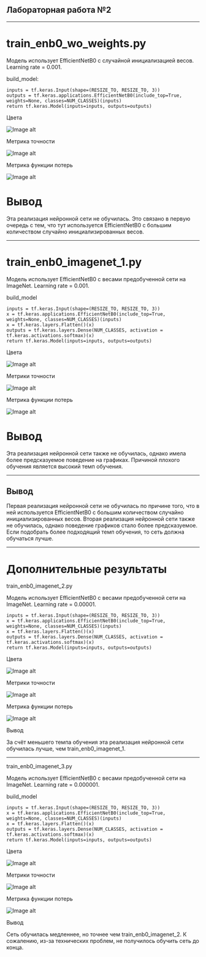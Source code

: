 ## Лабораторная работа №2

---

# train_enb0_wo_weights.py

Модель использует EfficientNetB0 с случайной инициализацией весов. Learning rate = 0.001.

build_model:

    inputs = tf.keras.Input(shape=(RESIZE_TO, RESIZE_TO, 3))
    outputs = tf.keras.applications.EfficientNetB0(include_top=True, weights=None, classes=NUM_CLASSES)(inputs)
    return tf.keras.Model(inputs=inputs, outputs=outputs)

Цвета

![Image alt](https://github.com/TorbenkoEgor/SMOMI_2021_Lab_2/blob/main/graphs/train1_color.png)

Метрика точности
 
![Image alt](https://github.com/TorbenkoEgor/SMOMI_2021_Lab_2/blob/main/graphs/train1_acc.png)

Метрика функции потерь

![Image alt](https://github.com/TorbenkoEgor/SMOMI_2021_Lab_2/blob/main/graphs/train1_loss.png)

# Вывод


Эта реализация нейронной сети не обучилась. Это связано в первую очередь с тем, что тут используется EfficientNetB0 с большим количеством случайно инициализированных весов.

---

# train_enb0_imagenet_1.py

Модель использует EfficientNetB0 с весами предобученной сети на ImageNet. Learning rate = 0.001.

build_model

    inputs = tf.keras.Input(shape=(RESIZE_TO, RESIZE_TO, 3))
    x = tf.keras.applications.EfficientNetB0(include_top=True, weights=None, classes=NUM_CLASSES)(inputs)
    x = tf.keras.layers.Flatten()(x)
    outputs = tf.keras.layers.Dense(NUM_CLASSES, activation = tf.keras.activations.softmax)(x)
    return tf.keras.Model(inputs=inputs, outputs=outputs)


Цвета

![Image alt](https://github.com/TorbenkoEgor/SMOMI_2021_Lab_2/blob/main/graphs/train2_color.png)

Метрики точности

![Image alt](https://github.com/TorbenkoEgor/SMOMI_2021_Lab_2/blob/main/graphs/train2_acc.png)

Метрика функции потерь

![Image alt](https://github.com/TorbenkoEgor/SMOMI_2021_Lab_2/blob/main/graphs/train2_loss.png)

# Вывод 

Эта реализация нейронной сети также не обучилась, однако имела более предсказуемое поведение на графиках. Причиной плохого обучения является высокий темп обучения.

---

## Вывод


Первая реализация нейронной сети не обучилась по причине того, что в ней используется EfficientNetB0 с большим количеством случайно инициализированных весов. Вторая реализация нейронной сети также не обучилась, однако поведение графиков стало более предсказуемое. Если подобрать более подходящий темп обучения, то сеть должна обучаться лучше.

---

# Дополнительные результаты

train_enb0_imagenet_2.py

Модель использует EfficientNetB0 с весами предобученной сети на ImageNet. Learning rate = 0.00001.

    inputs = tf.keras.Input(shape=(RESIZE_TO, RESIZE_TO, 3))
    x = tf.keras.applications.EfficientNetB0(include_top=True, weights=None, classes=NUM_CLASSES)(inputs)
    x = tf.keras.layers.Flatten()(x)
    outputs = tf.keras.layers.Dense(NUM_CLASSES, activation = tf.keras.activations.softmax)(x)
    return tf.keras.Model(inputs=inputs, outputs=outputs)

Цвета

![Image alt](https://github.com/TorbenkoEgor/SMOMI_2021_Lab_2/blob/main/graphs/train3_color.png)

Метрики точности

![Image alt](https://github.com/TorbenkoEgor/SMOMI_2021_Lab_2/blob/main/graphs/train3_acc.png)

Метрика функции потерь

![Image alt](https://github.com/TorbenkoEgor/SMOMI_2021_Lab_2/blob/main/graphs/train3_loss.png)

Вывод

За счёт меньшего темпа обучения эта реализация нейронной сети обучилась лучше, чем train_enb0_imagenet_1.

---

train_enb0_imagenet_3.py

Модель использует EfficientNetB0 с весами предобученной сети на ImageNet. Learning rate = 0.000001.

build_model

    inputs = tf.keras.Input(shape=(RESIZE_TO, RESIZE_TO, 3))
    x = tf.keras.applications.EfficientNetB0(include_top=True, weights=None, classes=NUM_CLASSES)(inputs)
    x = tf.keras.layers.Flatten()(x)
    outputs = tf.keras.layers.Dense(NUM_CLASSES, activation = tf.keras.activations.softmax)(x)
    return tf.keras.Model(inputs=inputs, outputs=outputs)

Цвета

![Image alt](https://github.com/TorbenkoEgor/SMOMI_2021_Lab_2/blob/main/graphs/train4_color.png)

Метрики точности

![Image alt](https://github.com/TorbenkoEgor/SMOMI_2021_Lab_2/blob/main/graphs/train4_acc.png)

Метрика функции потерь

![Image alt](https://github.com/TorbenkoEgor/SMOMI_2021_Lab_2/blob/main/graphs/train4_loss.png)

Вывод

Сеть обучилась медленнее, но точнее чем train_enb0_imagenet_2. К сожалению, из-за технических проблем, не получилось обучить сеть до конца.
